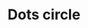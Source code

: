 ---
title: Dots circle
tags:
icon: dots-circle
svg: '<svg xmlns="http://www.w3.org/2000/svg" width="24" height="24" fill="none" viewBox="0 0 24 24" stroke-width="1.5" stroke-linecap="round" stroke-linejoin="round" stroke="currentColor"><circle cx="12" cy="12.5" r="9"/><path d="M8 12.5h.01m3.99 0h.01m3.99 0h.01"/></svg>'
---